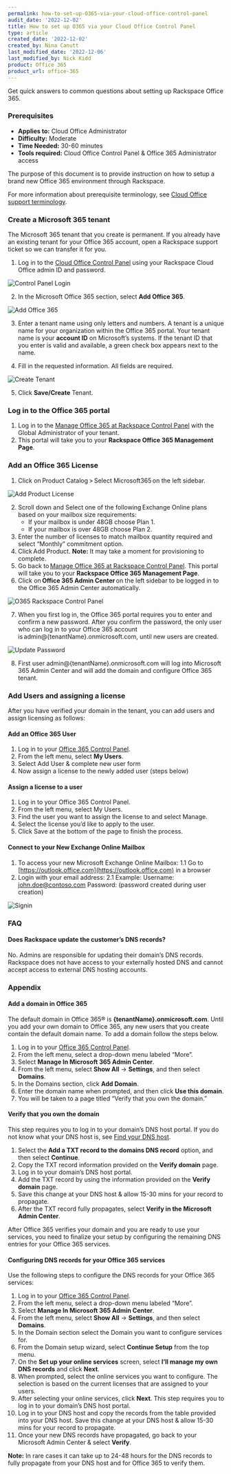 ```yaml
---
permalink: how-to-set-up-O365-via-your-cloud-office-control-panel
audit_date: '2022-12-02'
title: How to set up O365 via your Cloud Office Control Panel
type: article
created_date: '2022-12-02'
created_by: Nina Canutt
last_modified_date: '2022-12-06'
last_modified_by: Nick Kidd
product: Office 365
product_url: office-365
---
```


Get quick answers to common questions about setting up Rackspace Office 365.

### Prerequisites

- **Applies to:** Cloud Office Administrator
- **Difficulty:** Moderate
- **Time Needed:** 30-60 minutes
- **Tools required:** Cloud Office Control Panel & Office 365 Administrator access

The purpose of this document is to provide instruction on how to setup a brand new Office 365 environment through Rackspace.  

For more information about prerequisite terminology, see
[Cloud Office support terminology](/support/how-to/cloud-office-support-terminology/).

### Create a Microsoft 365 tenant
The Microsoft 365 tenant that you create is permanent. If you already have an existing tenant for your Office 365 account, open a Rackspace support ticket so we can transfer it for you. 

1.	Log in to the [Cloud Office Control Panel](https://cp.rackspace.com/) using your Rackspace Cloud Office admin ID and password.

<image alt="Control Panel Login" src="/support/how-to/how-to-set-up-O365-via-your-cloud-office-control-panel/Login.png" title="Control Panel Login">

2. In the Microsoft Office 365 section, select **Add Office 365**.

<image alt="Add Office 365" src="/support/how-to/how-to-set-up-O365-via-your-cloud-office-control-panel/AddO365.png" title="Add Office 365">

3.	Enter a tenant name using only letters and numbers.
A tenant is a unique name for your organization within the Office 365 portal. Your tenant name is your **account ID** on Microsoft’s systems.
If the tenant ID that you enter is valid and available, a green check box appears next to the name.
 
4.	Fill in the requested information. All fields are required.

<image alt="Create Tenant" src="/support/how-to/how-to-set-up-O365-via-your-cloud-office-control-panel/CreateTenant.png" title="Create Tenant">

5.	Click **Save/Create** Tenant.

### Log in to the Office 365 portal
1.	Log in to the [Manage Office 365 at Rackspace Control Panel](https://manage365.rackspace.com/) with the Global Administrator of your tenant.
2.	This portal will take you to your **Rackspace Office 365 Management Page**.  

### Add an Office 365 License
1.  Click on Product Catalog > Select Microsoft365 on the left sidebar. 

<image alt="Add Product License" src="/support/how-to/how-to-set-up-O365-via-your-cloud-office-control-panel/AddLicense.png" title="Add Product License">

2.	Scroll down and Select one of the following Exchange Online plans based on your mailbox size requirements:
    - If your mailbox is under 48GB choose Plan 1.
    - If your mailbox is over 48GB choose Plan 2.
3.  Enter the number of licenses to match mailbox quantity required and select “Monthly” commitment option. 
4.  Click Add Product. 
  **Note:** It may take a moment for provisioning to complete. 
5.  Go back to [Manage Office 365 at Rackspace Control Panel](https://manage365.rackspace.com/). This portal will take you to your **Rackspace Office 365 Management Page**.  
6.  Click on **Office 365 Admin Center** on the left sidebar to be logged in to the Office 365 Admin Center automatically. 
  
<image alt="O365 Rackspace Control Panel" src="/support/how-to/how-to-set-up-O365-via-your-cloud-office-control-panel/O365AdminCenter.png" title="O365 Rackspace Control Panel">

7.  When you first log in, the Office 365 portal requires you to enter and confirm a new password. After you confirm the password, the only user who can log in to your Office 365 account is admin@{tenantName}.onmicrosoft.com, until new users are created. 

<image alt="Update Password" src="/support/how-to/how-to-set-up-O365-via-your-cloud-office-control-panel/UpdatePassword.png" title="Update Password">
  
8.  First user admin@{tenantName}.onmicrosoft.com will log into Microsoft 365 Admin Center and will add the domain and configure Office 365 tenant.


### Add Users and assigning a license     
After you have verified your domain in the tenant, you can add users and assign licensing as follows:                                                                         
#### Add an Office 365 User
1.	Log in to your [Office 365 Control Panel](https://manage365.rackspace.com/).
2.	From the left menu, select **My Users**.
3.	Select Add User & complete new user form
4.	Now assign a license to the newly added user (steps below)

#### Assign a license to a user
1.	Log in to your Office 365 Control Panel.
2.	From the left menu, select My Users.
3.	Find the user you want to assign the license to and select Manage.
4.	Select the license you’d like to apply to the user.
5.	Click Save at the bottom of the page to finish the process.

#### Connect to your New Exchange Online Mailbox 

1.  To access your new Microsoft Exchange Online Mailbox: 
1.1 Go to [https://outlook.office.com](https://outlook.office.com) in a browser
2.   Login with your email address: 
2.1 Example: 
      Username:  john.doe@contoso.com 
      Password: (password created during user creation) 

<image alt="Signin" src="/support/how-to/how-to-set-up-O365-via-your-cloud-office-control-panel/Signin.png" title="Signin">

### FAQ

#### Does Rackspace update the customer’s DNS records?
No. Admins are responsible for updating their domain’s DNS records. Rackspace does not have access to your externally hosted DNS and cannot accept access to external DNS hosting accounts.

### Appendix                                                                             
                                                                            
                                                                     
#### Add a domain in Office 365
The default domain in Office 365® is **{tenantName}.onmicrosoft.com**. Until you add your own domain to Office 365, any new users that you create contain the default domain name.  To add a domain follow the steps below.

1.	Log in to your [Office 365 Control Panel](https://manage365.rackspace.com/).
2.	From the left menu, select a drop-down menu labeled “More”. 
3.	Select **Manage In Microsoft 365 Admin Center**.
4.	From the left menu, select **Show All** -> **Settings**, and then select **Domains**.
5.	In the Domains section, click **Add Domain**.
6.	Enter the domain name when prompted, and then click **Use this domain**.
7.	You will be taken to a page titled “Verify that you own the domain.”


#### Verify that you own the domain
This step requires you to log in to your domain’s DNS host portal. If you do not know what your DNS host is, see [Find your DNS host](https://docs.rackspace.com/support/how-to/find-dns-host/).

1.	Select the **Add a TXT record to the domains DNS record** option, and then select **Continue**.
2.	Copy the TXT record information provided on the **Verify domain** page.
3.	Log in to your domain’s DNS host portal.
4.	Add the TXT record by using the information provided on the **Verify domain** page.
5.	Save this change at your DNS host & allow 15-30 mins for your record to propagate.
6.	After the TXT record fully propagates, select **Verify in the Microsoft Admin Center**.

After Office 365 verifies your domain and you are ready to use your services, you need to finalize your setup by configuring the remaining DNS entries for your Office 365 services.


#### Configuring DNS records for your Office 365 services
Use the following steps to configure the DNS records for your Office 365 services:
1.	Log in to your [Office 365 Control Panel](https://manage365.rackspace.com/).
2.	From the left menu, select a drop-down menu labeled “More”. 
3.	Select **Manage In Microsoft 365 Admin Center**.
4.	From the left menu, select **Show All** -> **Settings**, and then select **Domains**.
5.	In the Domain section select the Domain you want to configure services for.
6.	From the Domain setup wizard, select **Continue Setup** from the top menu.
7.	On the **Set up your online services** screen, select **I’ll manage my own DNS records** and click **Next**.
8.	When prompted, select the online services you want to configure. The selection is based on the current licenses that are assigned to your users.
9.	After selecting your online services, click **Next**.
This step requires you to log in to your domain’s DNS host portal.
10.	Log in to your DNS host and copy the records from the table provided into your DNS host. Save this change at your DNS host & allow 15-30 mins for your record to propagate.
11.	Once your new DNS records have propagated, go back to your Microsoft Admin Center & select **Verify**.

**Note:** In rare cases it can take up to 24-48 hours for the DNS records to fully propagate from your DNS host and for Office 365 to verify them.



